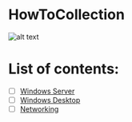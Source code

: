 # HowToCollection

![alt text](http://www.ccu.edu/librarymedia/Images/How-To.png)

# List of contents:
- [ ]  [Windows Server](Windows/Server/List.md)
- [ ]  [Windows Desktop](Windows/Desktop/List.md)
- [ ]  [Networking](Networking/List.md)